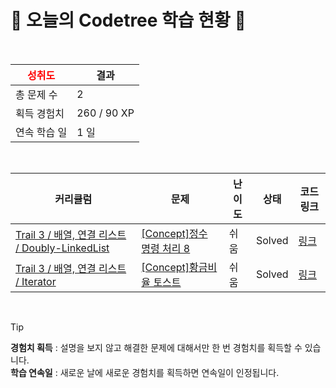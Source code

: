 # 🌲 오늘의 Codetree 학습 현황 🌲

<br />

| <span style="color:red;display:block;text-align:center;"> **성취도**</span> | 결과 |
|---|---|
| 총 문제 수 | 2 |
| 획득 경험치 | 260 / 90 XP |
| 연속 학습 일 | 1 일 |

<br />

|커리큘럼|문제|난이도|상태|코드 링크|
|---|---|---|---|---|
|[Trail 3 / 배열, 연결 리스트 / Doubly-LinkedList](https://www.codetree.ai/trail-info/novice-high/)|[[Concept]정수 명령 처리 8](https://www.codetree.ai/trails/complete/curated-cards/intro-process-numeric-commands-8/)|쉬움|Solved|[링크](https://github.com/Frusciante/codetree/blob/main/250701/%EC%A0%95%EC%88%98%20%EB%AA%85%EB%A0%B9%20%EC%B2%98%EB%A6%AC%208/process-numeric-commands-8.c)|
|[Trail 3 / 배열, 연결 리스트 / Iterator](https://www.codetree.ai/trail-info/novice-high/)|[[Concept]황금비율 토스트](https://www.codetree.ai/trails/complete/curated-cards/intro-golden-toast/)|쉬움|Solved|[링크](https://github.com/Frusciante/codetree/blob/main/250701/%ED%99%A9%EA%B8%88%EB%B9%84%EC%9C%A8%20%ED%86%A0%EC%8A%A4%ED%8A%B8/golden-toast.c)|


<br />

> [!TIP]
> **경험치 획득** : 설명을 보지 않고 해결한 문제에 대해서만 한 번 경험치를 획득할 수 있습니다.  
> **학습 연속일** : 새로운 날에 새로운 경험치를 획득하면 연속일이 인정됩니다.

